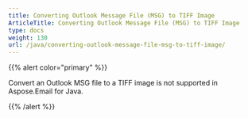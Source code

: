 ```yaml
---
title: Converting Outlook Message File (MSG) to TIFF Image
ArticleTitle: Converting Outlook Message File (MSG) to TIFF Image
type: docs
weight: 130
url: /java/converting-outlook-message-file-msg-to-tiff-image/
---
```


{{% alert color="primary" %}}

Convert an Outlook MSG file to a TIFF image is not supported in Aspose.Email for Java.

{{% /alert %}}
